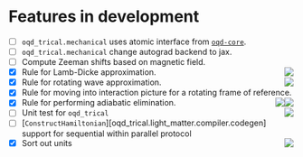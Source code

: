 # Features in development

- [ ] `oqd_trical.mechanical` uses atomic interface from [`oqd-core`](https://github.com/openquantumdesign/oqd-core).
- [ ] `oqd_trical.mechanical` change autograd backend to jax.
- [ ] Compute Zeeman shifts based on magnetic field.
- [x] Rule for Lamb-Dicke approximation. <div style="float:right;"> [![](https://img.shields.io/badge/Pull%20Request-76FF03)](https://github.com/OpenQuantumDesign/oqd-trical/pull/16) </div>
- [x] Rule for rotating wave approximation. <div style="float:right;"> [![](https://img.shields.io/badge/Pull%20Request-76FF03)](https://github.com/OpenQuantumDesign/oqd-trical/pull/16) </div>
- [x] Rule for moving into interaction picture for a rotating frame of reference. <div style="float:right;"> [![](https://img.shields.io/badge/Pull%20Request-76FF03)](https://github.com/OpenQuantumDesign/oqd-trical/pull/16) </div>
- [x] Rule for performing adiabatic elimination. <div style="float:right;"> [![](https://img.shields.io/badge/Pull%20Request-76FF03)](https://github.com/OpenQuantumDesign/oqd-trical/pull/27) </div>
- [ ] Unit test for `oqd_trical` <div style="float:right;"> [![](https://img.shields.io/badge/Pull%20Request-76FF03)](https://github.com/OpenQuantumDesign/oqd-trical/pull/18) </div>
- [ ] [`ConstructHamiltonian`][oqd_trical.light_matter.compiler.codegen] support for sequential within parallel protocol
- [x] Sort out units <div style="float:right;"> [![](https://img.shields.io/badge/Pull%20Request-76FF03)](https://github.com/OpenQuantumDesign/oqd-trical/pull/25) </div>
